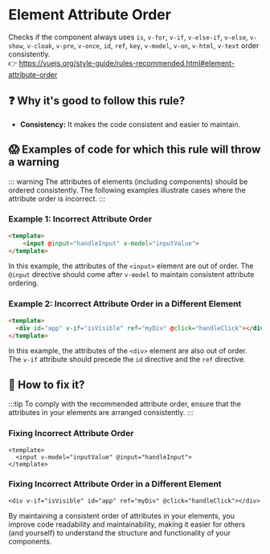 # Element Attribute Order

Checks if the component always uses `is`, `v-for`, `v-if`, `v-else-if`, `v-else`, `v-show`, `v-cloak`, `v-pre`, `v-once`, `id`, `ref`, `key`, `v-model`, `v-on`, `v-html`, `v-text` order consistently. &nbsp;&nbsp;<br />
👉 https://vuejs.org/style-guide/rules-recommended.html#element-attribute-order

## ❓ Why it's good to follow this rule?

- **Consistency:** It makes the code consistent and easier to maintain.

## 😱 Examples of code for which this rule will throw a warning

::: warning
The attributes of elements (including components) should be ordered consistently. The following examples illustrate cases where the attribute order is incorrect.
:::

### Example 1: Incorrect Attribute Order
```html
<template>
    <input @input="handleInput" v-model="inputValue">
</template>
```

In this example, the attributes of the `<input>` element are out of order. The `@input` directive should come after `v-model` to maintain consistent attribute ordering.

### Example 2: Incorrect Attribute Order in a Different Element

```html
<template>
  <div id="app" v-if="isVisible" ref="myDiv" @click="handleClick"></div>
</template>
```

In this example, the attributes of the `<div>` element are also out of order. The `v-if` attribute should precede the `id` directive and the `ref` directive.

## 🤩 How to fix it?

:::tip
To comply with the recommended attribute order, ensure that the attributes in your elements are arranged consistently.
:::

### Fixing Incorrect Attribute Order

```vue
<template>
  <input v-model="inputValue" @input="handleInput">
</template>
```

### Fixing Incorrect Attribute Order in a Different Element

```vue
<div v-if="isVisible" id="app" ref="myDiv" @click="handleClick"></div>
```

By maintaining a consistent order of attributes in your elements, you improve code readability and maintainability, making it easier for others (and yourself) to understand the structure and functionality of your components.
